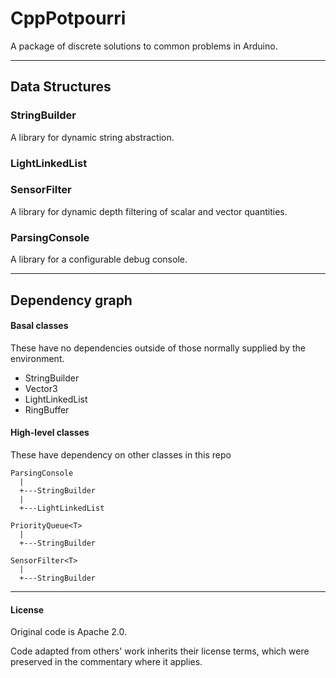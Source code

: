 # CppPotpourri

A package of discrete solutions to common problems in Arduino.

----------------------

## Data Structures

### StringBuilder

A library for dynamic string abstraction.

### LightLinkedList

### SensorFilter

A library for dynamic depth filtering of scalar and vector quantities.

### ParsingConsole

A library for a configurable debug console.


----------------------

## Dependency graph

#### Basal classes

These have no dependencies outside of those normally supplied by the environment.

  * StringBuilder
  * Vector3<T>
  * LightLinkedList<T>
  * RingBuffer<T>

#### High-level classes

These have dependency on other classes in this repo

    ParsingConsole
      |
      +---StringBuilder
      |
      +---LightLinkedList

    PriorityQueue<T>
      |
      +---StringBuilder

    SensorFilter<T>
      |
      +---StringBuilder

----------------------

#### License

Original code is Apache 2.0.

Code adapted from others' work inherits their license terms, which were preserved in the commentary where it applies.
